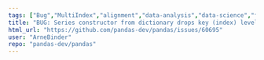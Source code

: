 ```yaml
---
tags: ["Bug","MultiIndex","alignment","data-analysis","data-science","flexible","pandas","python"]
title: "BUG: Series constructor from dictionary drops key (index) levels when not all keys have same number of entries"
html_url: "https://github.com/pandas-dev/pandas/issues/60695"
user: "ArneBinder"
repo: "pandas-dev/pandas"
---
```


